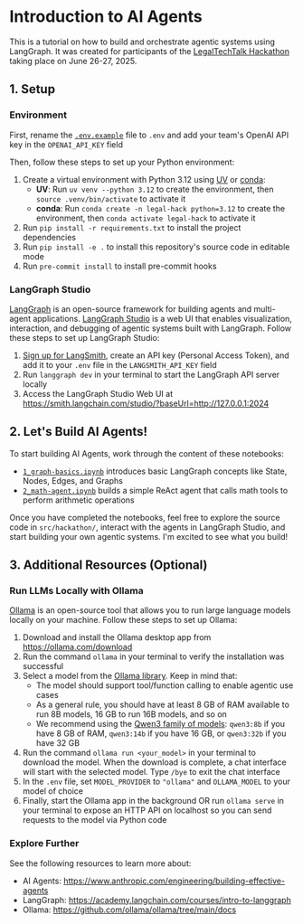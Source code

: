 # Introduction to AI Agents

This is a tutorial on how to build and orchestrate agentic systems using LangGraph. It was created for participants of the [LegalTechTalk Hackathon](https://www.legaltech-talk.com/legaltechtalk-hackathon/) taking place on June 26-27, 2025.

## 1. Setup

### Environment

First, rename the [`.env.example`](./.env.example) file to `.env` and add your team's OpenAI API key in the `OPENAI_API_KEY` field

Then, follow these steps to set up your Python environment:
1. Create a virtual environment with Python 3.12 using [UV](https://docs.astral.sh/uv/getting-started/installation/) or [conda](https://docs.conda.io/projects/conda/en/stable/user-guide/install/index.html):
    - **UV**: Run `uv venv --python 3.12` to create the environment, then `source .venv/bin/activate` to activate it
    - **conda**: Run `conda create -n legal-hack python=3.12` to create the environment, then `conda activate legal-hack` to activate it
2. Run `pip install -r requirements.txt` to install the project dependencies
3. Run `pip install -e .` to install this repository's source code in editable mode
4. Run `pre-commit install` to install pre-commit hooks

### LangGraph Studio

[LangGraph](https://langchain-ai.github.io/langgraph/) is an open-source framework for building agents and multi-agent applications. [LangGraph Studio](https://langchain-ai.github.io/langgraph/concepts/langgraph_studio/) is a web UI that enables visualization, interaction, and debugging of agentic systems built with LangGraph. Follow these steps to set up LangGraph Studio:
1. [Sign up for LangSmith](https://smith.langchain.com/settings?__hstc=5909356.74979cac47c29358b9e8426e0283c1f3.1750601004239.1750619531728.1750635426214.3&__hssc=5909356.4.1750635426214&__hsfp=268443588&_gl=1*1l57sy0*_gcl_au*Nzc0NTQ0NTcyLjE3NTA2MDEwMDI.*_ga*OTQ4MzIzOTcyLjE3NDA2MTgxMTQ.*_ga_47WX3HKKY2*czE3NTA2MzU0MjQkbzYkZzEkdDE3NTA2MzY1NjYkajYwJGwwJGgw), create an API key (Personal Access Token), and add it to your `.env` file in the `LANGSMITH_API_KEY` field
2. Run `langgraph dev` in your terminal to start the LangGraph API server locally
3. Access the LangGraph Studio Web UI at https://smith.langchain.com/studio/?baseUrl=http://127.0.0.1:2024

## 2. Let's Build AI Agents!

To start building AI Agents, work through the content of these notebooks:
- [`1_graph-basics.ipynb`](notebooks/1_graph-basics.ipynb) introduces basic LangGraph concepts like State, Nodes, Edges, and Graphs
- [`2_math-agent.ipynb`](notebooks/2_math-agent.ipynb) builds a simple ReAct agent that calls math tools to perform arithmetic operations

Once you have completed the notebooks, feel free to explore the source code in `src/hackathon/`, interact with the agents in LangGraph Studio, and start building your own agentic systems. I'm excited to see what you build!

## 3. Additional Resources (Optional)

### Run LLMs Locally with Ollama

[Ollama](https://ollama.com/) is an open-source tool that allows you to run large language models locally on your machine. Follow these steps to set up Ollama:
1. Download and install the Ollama desktop app from https://ollama.com/download
2. Run the command `ollama` in your terminal to verify the installation was successful
3. Select a model from the [Ollama library](https://ollama.com/library). Keep in mind that:
    - The model should support tool/function calling to enable agentic use cases
    - As a general rule, you should have at least 8 GB of RAM available to run 8B models, 16 GB to run 16B models, and so on
    - We recommend using the [Qwen3 family of models](https://ollama.com/library/qwen3): `qwen3:8b` if you have 8 GB of RAM, `qwen3:14b` if you have 16 GB, or `qwen3:32b` if you have 32 GB
4. Run the command `ollama run <your_model>` in your terminal to download the model. When the download is complete, a chat interface will start with the selected model. Type `/bye` to exit the chat interface
5. In the `.env` file, set `MODEL_PROVIDER` to `"ollama"` and `OLLAMA_MODEL` to your model of choice
6. Finally, start the Ollama app in the background OR run `ollama serve` in your terminal to expose an HTTP API on localhost so you can send requests to the model via Python code

### Explore Further

See the following resources to learn more about:
- AI Agents: https://www.anthropic.com/engineering/building-effective-agents
- LangGraph: https://academy.langchain.com/courses/intro-to-langgraph
- Ollama: https://github.com/ollama/ollama/tree/main/docs
